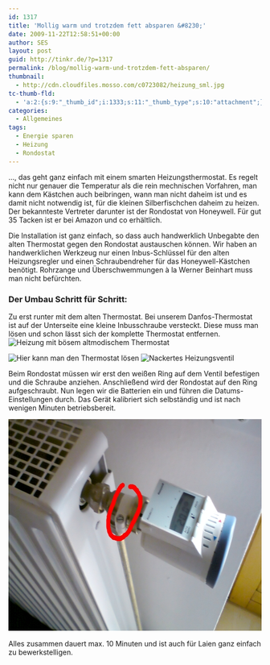 ```yaml
---
id: 1317
title: 'Mollig warm und trotzdem fett absparen &#8230;'
date: 2009-11-22T12:58:51+00:00
author: SES
layout: post
guid: http://tinkr.de/?p=1317
permalink: /blog/mollig-warm-und-trotzdem-fett-absparen/
thumbnail:
  - http://cdn.cloudfiles.mosso.com/c0723082/heizung_sml.jpg
tc-thumb-fld:
  - 'a:2:{s:9:"_thumb_id";i:1333;s:11:"_thumb_type";s:10:"attachment";}'
categories:
  - Allgemeines
tags:
  - Energie sparen
  - Heizung
  - Rondostat
---
```

&#8230;, das geht ganz einfach mit einem smarten Heizungsthermostat. Es regelt nicht nur genauer die Temperatur als die rein mechnischen Vorfahren, man kann dem Kästchen auch beibringen, wann man nicht daheim ist und es damit nicht notwendig ist, für die kleinen Silberfischchen daheim zu heizen.
Der bekannteste Vertreter darunter ist der Rondostat von Honeywell. Für gut 35 Tacken ist er bei Amazon und co erhältlich.

Die Installation ist ganz einfach, so dass auch handwerklich Unbegabte den alten Thermostat gegen den Rondostat austauschen können. Wir haben an handwerklichen Werkzeug nur einen Inbus-Schlüssel für den alten Heizungsregler und einen Schraubendreher für das Honeywell-Kästchen benötigt. Rohrzange und Überschwemmungen à la Werner Beinhart muss man nicht befürchten.

### Der Umbau Schritt für Schritt:

Zu erst runter mit dem alten Thermostat. Bei unserem Danfos-Thermostat ist auf der Unterseite eine kleine Inbusschraube versteckt. Diese muss man lösen und schon lässt sich der komplette Thermostat entfernen.
<img loading="lazy" src="/assets/2009/11/heizung.jpg" alt="Heizung mit bösem altmodischem Thermostat" title="Heizung mit bösem altmodischem Thermostat" width="606" height="455" class="alignnone size-full wp-image-1321" srcset="/assets/2009/11/heizung.jpg 606w, /assets/2009/11/heizung-300x225.jpg 300w" sizes="(max-width: 606px) 100vw, 606px" />

<img loading="lazy" src="/assets/2009/11/heizung1.jpg" alt="Hier kann man den Thermostat lösen" title="Hier kann man den Thermostat lösen" width="606" height="455" class="alignnone size-full wp-image-1322" srcset="/assets/2009/11/heizung1.jpg 606w, /assets/2009/11/heizung1-300x225.jpg 300w" sizes="(max-width: 606px) 100vw, 606px" />

<img loading="lazy" src="/assets/2009/11/heizung2.jpg" alt="Nackertes Heizungsventil" title="Nackertes Heizungsventil" width="606" height="455" class="alignnone size-full wp-image-1323" srcset="/assets/2009/11/heizung2.jpg 606w, /assets/2009/11/heizung2-300x225.jpg 300w" sizes="(max-width: 606px) 100vw, 606px" />

Beim Rondostat müssen wir erst den weißen Ring auf dem Ventil befestigen und die Schraube anziehen. Anschließend wird der Rondostat auf den Ring aufgeschraubt. Nun legen wir die Batterien ein und führen die Datums-Einstellungen durch. Das Gerät kalibriert sich selbständig und ist nach wenigen Minuten betriebsbereit.

<img loading="lazy" src="/assets/2009/11/heizung3.jpg" alt="Heizung mit montiertem Rondostat" title="Heizung mit montiertem Rondostat" width="606" height="420" class="alignnone size-full wp-image-1324" />

Alles zusammen dauert max. 10 Minuten und ist auch für Laien ganz einfach zu bewerkstelligen.
